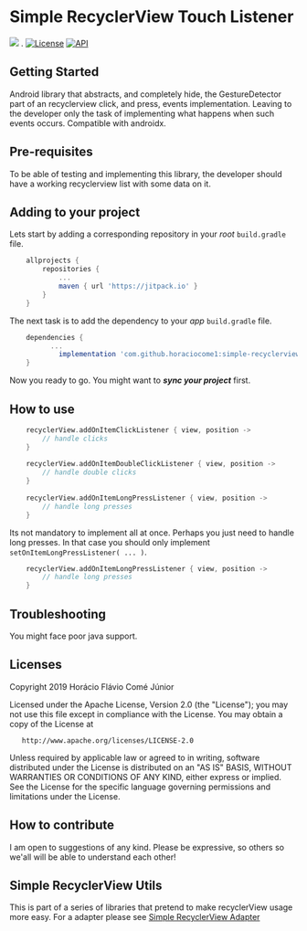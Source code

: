 # Simple RecyclerView Touch Listener 
[![](https://jitpack.io/v/horaciocome1/simple-recyclerview-touch-listener.svg)](https://jitpack.io/#horaciocome1/simple-recyclerview-touch-listener) . [![License](https://img.shields.io/badge/license-Apache%202-blue.svg)](https://www.apache.org/licenses/LICENSE-2.0) [![API](https://img.shields.io/badge/API-14%2B-brightgreen.svg?style=flat)](https://android-arsenal.com/api?level=14)

## Getting Started
Android library that abstracts, and completely hide, the GestureDetector part of an recyclerview click, and press, events implementation. Leaving to the developer only the task of implementing what happens when such events occurs.
Compatible with androidx.

## Pre-requisites
To be able of testing and implementing this library, the developer should have a working recyclerview list with some data on it.

## Adding to your project
Lets start by adding a corresponding repository in your _root_ `build.gradle` file.
```gradle
	allprojects {
		repositories {
			...
			maven { url 'https://jitpack.io' }
		}
	}
 ```
The next task is to add the dependency to your _app_ `build.gradle` file.
```gradle
	dependencies {
          ...
	        implementation 'com.github.horaciocome1:simple-recyclerview-touch-listener:0.2.0'
	}
```
Now you ready to go. You might want to _**sync your project**_ first.

## How to use
```kotlin
    recyclerView.addOnItemClickListener { view, position -> 
        // handle clicks
    }
    
    recyclerView.addOnItemDoubleClickListener { view, position ->
        // handle double clicks
    }
    
    recyclerView.addOnItemLongPressListener { view, position -> 
        // handle long presses
    }
```

Its not mandatory to implement all at once. Perhaps you just need to handle long presses. In that case you should only implement `setOnItemLongPressListener( ... )`.
```kotlin
    recyclerView.addOnItemLongPressListener { view, position -> 
        // handle long presses
    }
```

## Troubleshooting
You might face poor java support.

## Licenses
   Copyright 2019 Horácio Flávio Comé Júnior

   Licensed under the Apache License, Version 2.0 (the "License");
   you may not use this file except in compliance with the License.
   You may obtain a copy of the License at

       http://www.apache.org/licenses/LICENSE-2.0

   Unless required by applicable law or agreed to in writing, software
   distributed under the License is distributed on an "AS IS" BASIS,
   WITHOUT WARRANTIES OR CONDITIONS OF ANY KIND, either express or implied.
   See the License for the specific language governing permissions and
   limitations under the License.

## How to contribute
I am open to suggestions of any kind.
Please be expressive, so others so we'all will be able to understand each other!

## Simple RecyclerView Utils
This is part of a series of libraries that pretend to make recyclerView usage more easy.
For a adapter please see [Simple RecyclerView Adapter](https://github.com/horaciocome1/simple-recyclerview-adapter)